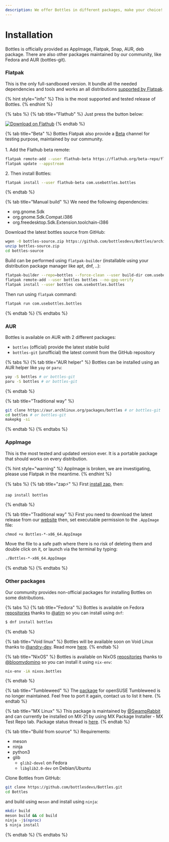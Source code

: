 ```yaml
---
description: We offer Bottles in different packages, make your choice!
---
```


# Installation

Bottles is officially provided as AppImage, Flatpak, Snap, AUR, deb package. There are also other packages maintained by our community, like Fedora and AUR (bottles-git).

### Flatpak

This is the only full-sandboxed version. It bundle all the needed dependencies and tools and works an all distributions [supported by Flatpak](https://flatpak.org/setup/).

{% hint style="info" %}
This is the most supported and tested release of Bottles.
{% endhint %}

{% tabs %}
{% tab title="Flathub" %}
Just press the button below:

[![Download on Flathub](https://flathub.org/assets/badges/flathub-badge-en.png)](https://flathub.org/apps/details/com.usebottles.bottles)
{% endtab %}

{% tab title="Beta" %}
Bottles Flatpak also provide a [Beta](https://github.com/flathub/com.usebottles.bottles/tree/beta) channel for testing purpose, maintained by our community.\
\
1\. Add the Flathub beta remote:

```bash
flatpak remote-add --user flathub-beta https://flathub.org/beta-repo/flathub-beta.flatpakrepo
flatpak update --appstream
```

2\. Then install Bottles:

```bash
flatpak install --user flathub-beta com.usebottles.bottles
```
{% endtab %}

{% tab title="Manual build" %}
We need the following dependencies:

* org.gnome.Sdk
* org.gnome.Sdk.Compat.i386
* org.freedesktop.Sdk.Extension.toolchain-i386

Download the latest bottles source from GitHub:

```bash
wgen -O bottles-source.zip https://github.com/bottlesdevs/Bottles/archive/master.zip
unzip bottles-source.zip
cd bottles-source
```

Build can be performed using `flatpak-builder` (installable using your distribution package manager like apt, dnf, ..):

```bash
flatpak-builder --repo=bottles --force-clean --user build-dir com.usebottles.bottles.yml
flatpak remote-add --user bottles bottles --no-gpg-verify
flatpak install --user bottles com.usebottles.bottles
```

Then run using `flatpak` command:

```bash
flatpak run com.usebottles.bottles
```
{% endtab %}
{% endtabs %}

### AUR

Bottles is available on AUR with 2 different packages:

* `bottles` (official) provide the latest stable build
* `bottles-git` (unofficial) the latest commit from the GitHub repository

{% tabs %}
{% tab title="AUR helper" %}
Bottles can be installed using an AUR helper like `yay` or `paru`:

```bash
yay -S bottles # or bottles-git
paru -S bottles # or bottles-git
```
{% endtab %}

{% tab title="Traditional way" %}
```bash
git clone https://aur.archlinux.org/packages/bottles # or bottles-git
cd bottles # or bottles-git
makepkg -si
```
{% endtab %}
{% endtabs %}

### AppImage

This is the most tested and updated version ever. It is a portable package that should works on every distribution.

{% hint style="warning" %}
AppImage is broken, we are investigating, please use Flatpak in the meantime.
{% endhint %}

{% tabs %}
{% tab title="zap⚡" %}
First [install zap](https://github.com/srevinsaju/zap#getting-started-), then:

```bash
zap install bottles
```
{% endtab %}

{% tab title="Traditional way" %}
First you need to download the latest release from our [website](https://usebottles.com/download) then, set executable permission to the `.AppImage` file:

```
chmod +x Bottles-*-x86_64.AppImage
```

Move the file to a safe path where there is no risk of deleting them and double click on it, or launch via the terminal by typing:

```bash
./Bottles-*-x86_64.AppImage
```
{% endtab %}
{% endtabs %}

### Other packages

Our community provides non-official packages for installing Bottles on some distributions.

{% tabs %}
{% tab title="Fedora" %}
Bottles is available on Fedora [repositories](https://src.fedoraproject.org/rpms/bottles) thanks to [@atim](https://src.fedoraproject.org/user/atim) so you can install using `dnf`:

```bash
$ dnf install bottles
```
{% endtab %}

{% tab title="Void linux" %}
Bottles will be available soon on Void Linux thanks to [@andry-dev](https://github.com/andry-dev). Read more [here](https://github.com/void-linux/void-packages/pull/27066).
{% endtab %}

{% tab title="NixOS" %}
Bottles is available on NixOS [repositories](https://search.nixos.org/packages?channel=21.05\&show=bottles\&from=0\&size=50\&sort=relevance\&type=packages\&query=bottles) thanks to [@bloomvdomino](https://github.com/bloomvdomino) so you can install it using `nix-env`:

```bash
nix-env -iA nixos.bottles
```
{% endtab %}

{% tab title="Tumbleweed" %}
The [package](https://download.opensuse.org/repositories/home:/WhiXard/openSUSE\_Tumbleweed/x86\_64/) for openSUSE Tumbleweed is no longer maintained. Feel free to port it again, contact us to list it here.
{% endtab %}

{% tab title="MX Linux" %}
This package is maintained by [@SwampRabbit](https://github.com/SwampRabbit) and can currently be installed on MX-21 by using MX Package Installer - MX Test Repo tab.  Package status thread is [here](https://forum.mxlinux.org/viewtopic.php?t=68038).
{% endtab %}

{% tab title="Build from source" %}
Requirements:

* meson
* ninja
* python3
* glib
  * `glib2-devel` on Fedora
  * `libglib2.0-dev` on Debian/Ubuntu

Clone Bottles from GitHub:

```bash
git clone https://github.com/bottlesdevs/Bottles.git
cd Bottles
```

and build using `meson` and install using `ninja`:

```bash
mkdir build
meson build && cd build
ninja -j$(nproc)
$ ninja install
```
{% endtab %}
{% endtabs %}
